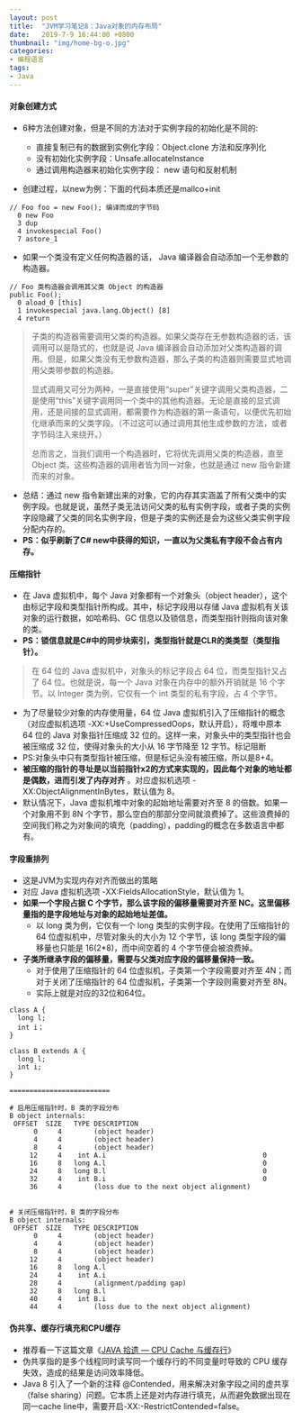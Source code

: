 ```yaml
---
layout: post
title:  "JVM学习笔记8：Java对象的内存布局"
date:   2019-7-9 16:44:00 +0800
thumbnail: "img/home-bg-o.jpg"
categories: 
- 编程语言
tags: 
- Java
---
```


#### 对象创建方式

- 6种方法创建对象，但是不同的方法对于实例字段的初始化是不同的:
    - 直接复制已有的数据到实例化字段：Object.clone 方法和反序列化
    - 没有初始化实例字段：Unsafe.allocateInstance
    - 通过调用构造器来初始化实例字段： new 语句和反射机制

- 创建过程，以new为例：下面的代码本质还是mallco+init

```
// Foo foo = new Foo(); 编译而成的字节码
  0 new Foo
  3 dup
  4 invokespecial Foo()
  7 astore_1
```

- 如果一个类没有定义任何构造器的话， Java 编译器会自动添加一个无参数的构造器。

```
// Foo 类构造器会调用其父类 Object 的构造器
public Foo();
  0 aload_0 [this]
  1 invokespecial java.lang.Object() [8]
  4 return
```

> 子类的构造器需要调用父类的构造器。如果父类存在无参数构造器的话，该调用可以是隐式的，也就是说 Java 编译器会自动添加对父类构造器的调用。但是，如果父类没有无参数构造器，那么子类的构造器则需要显式地调用父类带参数的构造器。
>
> 显式调用又可分为两种，一是直接使用“super”关键字调用父类构造器，二是使用“this”关键字调用同一个类中的其他构造器。无论是直接的显式调用，还是间接的显式调用，都需要作为构造器的第一条语句，以便优先初始化继承而来的父类字段。（不过这可以通过调用其他生成参数的方法，或者字节码注入来绕开。）
>
> 总而言之，当我们调用一个构造器时，它将优先调用父类的构造器，直至 Object 类。这些构造器的调用者皆为同一对象，也就是通过 new 指令新建而来的对象。

- 总结：通过 new 指令新建出来的对象，它的内存其实涵盖了所有父类中的实例字段。也就是说，虽然子类无法访问父类的私有实例字段，或者子类的实例字段隐藏了父类的同名实例字段，但是子类的实例还是会为这些父类实例字段分配内存的。
- **PS：似乎刷新了C# new中获得的知识，一直以为父类私有字段不会占有内存。**


#### 压缩指针
- 在 Java 虚拟机中，每个 Java 对象都有一个对象头（object header），这个由标记字段和类型指针所构成。其中，标记字段用以存储 Java 虚拟机有关该对象的运行数据，如哈希码、GC 信息以及锁信息，而类型指针则指向该对象的类。
- **PS：锁信息就是C#中的同步块索引，类型指针就是CLR的类类型（类型指针）。**

> 在 64 位的 Java 虚拟机中，对象头的标记字段占 64 位，而类型指针又占了 64 位。也就是说，每一个 Java 对象在内存中的额外开销就是 16 个字节。以 Integer 类为例，它仅有一个 int 类型的私有字段，占 4 个字节。

- 为了尽量较少对象的内存使用量，64 位 Java 虚拟机引入了压缩指针的概念（对应虚拟机选项 -XX:+UseCompressedOops，默认开启），将堆中原本 64 位的 Java 对象指针压缩成 32 位的。这样一来，对象头中的类型指针也会被压缩成 32 位，使得对象头的大小从 16 字节降至 12 字节。标记阻断
- PS:对象头中只有类型指针被压缩，但是标记头没有被压缩，所以是8+4。
- **被压缩的指针的寻址是以当前指针x2的方式来实现的，因此每个对象的地址都是偶数，进而引发了内存对齐** 。对应虚拟机选项 -XX:ObjectAlignmentInBytes，默认值为 8。
- 默认情况下，Java 虚拟机堆中对象的起始地址需要对齐至 8 的倍数。如果一个对象用不到 8N 个字节，那么空白的那部分空间就浪费掉了。这些浪费掉的空间我们称之为对象间的填充（padding），padding的概念在多数语言中都有。

#### 字段重排列
- 这是JVM为实现内存对齐而做出的策略
- 对应 Java 虚拟机选项 -XX:FieldsAllocationStyle，默认值为 1。
- **如果一个字段占据 C 个字节，那么该字段的偏移量需要对齐至 NC。这里偏移量指的是字段地址与对象的起始地址差值。**
    - 以 long 类为例，它仅有一个 long 类型的实例字段。在使用了压缩指针的 64 位虚拟机中，尽管对象头的大小为 12 个字节，该 long 类型字段的偏移量也只能是 16(2*8)，而中间空着的 4 个字节便会被浪费掉。
- **子类所继承字段的偏移量，需要与父类对应字段的偏移量保持一致。**
    - 对于使用了压缩指针的 64 位虚拟机，子类第一个字段需要对齐至 4N；而对于关闭了压缩指针的 64 位虚拟机，子类第一个字段则需要对齐至 8N。
    - 实际上就是对应的32位和64位。


```
class A {
  long l;
  int i；
}
 
class B extends A {
  long l;
  int i;
}

=========================

# 启用压缩指针时，B 类的字段分布
B object internals:
 OFFSET  SIZE   TYPE DESCRIPTION
      0     4        (object header)
      4     4        (object header)
      8     4        (object header)
     12     4    int A.i                                       0
     16     8   long A.l                                       0
     24     8   long B.l                                       0
     32     4    int B.i                                       0
     36     4        (loss due to the next object alignment)
     
     
# 关闭压缩指针时，B 类的字段分布
B object internals:
 OFFSET  SIZE   TYPE DESCRIPTION
      0     4        (object header)
      4     4        (object header)
      8     4        (object header)
     12     4        (object header)
     16     8   long A.l
     24     4    int A.i
     28     4        (alignment/padding gap)                  
     32     8   long B.l
     40     4    int B.i
     44     4        (loss due to the next object alignment)
```

#### 伪共享、缓存行填充和CPU缓存
- 推荐看一下这篇文章《[JAVA 拾遗 — CPU Cache 与缓存行](https://lexburner.github.io/cache-line/)》
- 伪共享指的是多个线程同时读写同一个缓存行的不同变量时导致的 CPU 缓存失效，造成的结果是访问效率降低。
- Java 8 引入了一个新的注释 @Contended，用来解决对象字段之间的虚共享（false sharing）问题。它本质上还是对内存进行填充，从而避免数据出现在同一cache line中，需要开启-XX:-RestrictContended=false。